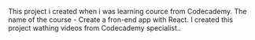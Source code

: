 This project i created when i was learning cource from Codecademy.
The name of the course - Create a fron-end app with React.
I created this project wathing videos from Codecademy specialist..




































